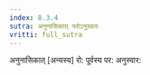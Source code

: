```yaml
---
index: 8.3.4
sutra: अनुनासिकात्‌ परोऽनुस्वारः
vritti: full_sutra
---
```


अनुनासिकात् [अन्यस्य] रो: पूर्वस्य पर: अनुस्वार: 